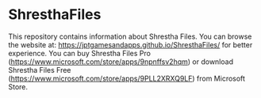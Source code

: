 # ShresthaFiles
This repository contains information about Shrestha Files. You can browse the website at: https://jptgamesandapps.github.io/ShresthaFiles/ for better experience. You can buy Shrestha Files Pro (https://www.microsoft.com/store/apps/9npnffsv2hqm) or download Shrestha Files Free (https://www.microsoft.com/store/apps/9PLL2XRXQ9LF) from Microsoft Store.
